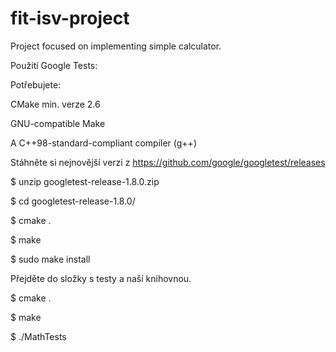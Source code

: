 # fit-isv-project
Project focused on implementing simple calculator.


Použití Google Tests:


Potřebujete:

CMake min. verze 2.6

GNU-compatible Make 

A C++98-standard-compliant compiler (g++)


Stáhněte si nejnovější verzi z https://github.com/google/googletest/releases

$ unzip googletest-release-1.8.0.zip

$ cd googletest-release-1.8.0/

$ cmake .

$ make

$ sudo make install


Přejděte do složky s testy a naší knihovnou.

$ cmake .        

$ make        

$ ./MathTests
